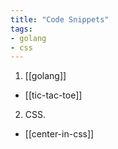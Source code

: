 ```yaml
---
title: "Code Snippets"
tags:
- golang
- css
---
```


1. [[golang]]
- [[tic-tac-toe]]


2. CSS.
- [[center-in-css]]